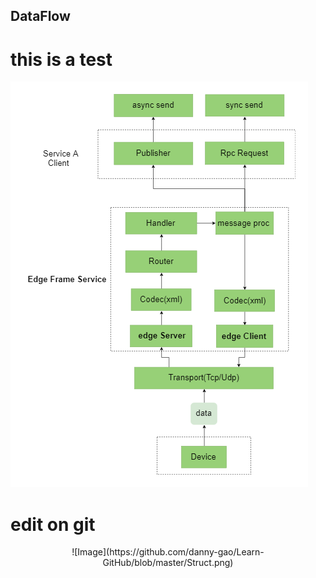 ## DataFlow

# this is a test 

![Image](https://github.com/danny-gao/Learn-GitHub/blob/master/data%20flow.png)


# edit on git


<div align=center> ![Image](https://github.com/danny-gao/Learn-GitHub/blob/master/Struct.png)
